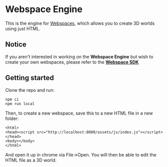 # Webspace Engine

This is the engine for [Webspaces](https://webspaces.space), which allows you to create 3D worlds using just HTML.

## Notice

If you aren't interested in working on the **Webspace Engine** but wish to create your own webspaces, please refer to the [**Webspace SDK**](https://webspaces.space)

## Getting started

Clone the repo and run:

```
npm ci
npm run local
```

Then, to create a new webspace, save this to a new HTML file in a new folder:
```
<html>
<head><script src="http://localhost:8080/assets/js/index.js"></script></head>
<body></body>
</html>
```

And open it up in chrome via File->Open. You will then be able to edit the HTML file as a 3D world.
